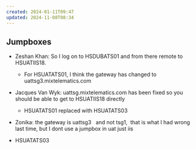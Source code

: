 ```yaml
---
created: 2024-01-11T09:47
updated: 2024-11-08T08:34
---
```

## Jumpboxes

- Zeshan Khan: So I log on to HSDUBATS01 and from there remote to HSUATIIS18.
	- For HSUATATS01, I think the gateway has changed to uattsg3.mixtelematics.com

- Jacques Van Wyk: uattsg.mixtelematics.com has been fixed so you should be able to get to HSUATIIS18 directly
	- HSUATATS01 replaced with HSUATATS03
- Zonika: the gateway is uattsg3   and not tsg1,  that is what I had wrong last time, but I dont use a jumpbox in uat just iis
- HSUATATS03